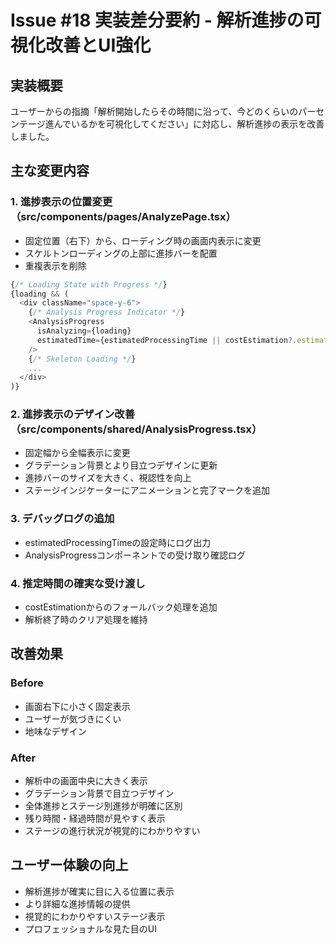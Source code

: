 # Issue #18 実装差分要約 - 解析進捗の可視化改善とUI強化

## 実装概要

ユーザーからの指摘「解析開始したらその時間に沿って、今どのくらいのパーセンテージ進んでいるかを可視化してください」に対応し、解析進捗の表示を改善しました。

## 主な変更内容

### 1. 進捗表示の位置変更（src/components/pages/AnalyzePage.tsx）
- 固定位置（右下）から、ローディング時の画面内表示に変更
- スケルトンローディングの上部に進捗バーを配置
- 重複表示を削除

```typescript
{/* Loading State with Progress */}
{loading && (
  <div className="space-y-6">
    {/* Analysis Progress Indicator */}
    <AnalysisProgress 
      isAnalyzing={loading}
      estimatedTime={estimatedProcessingTime || costEstimation?.estimatedProcessingTime}
    />
    {/* Skeleton Loading */}
    ...
  </div>
)}
```

### 2. 進捗表示のデザイン改善（src/components/shared/AnalysisProgress.tsx）
- 固定幅から全幅表示に変更
- グラデーション背景とより目立つデザインに更新
- 進捗バーのサイズを大きく、視認性を向上
- ステージインジケーターにアニメーションと完了マークを追加

### 3. デバッグログの追加
- estimatedProcessingTimeの設定時にログ出力
- AnalysisProgressコンポーネントでの受け取り確認ログ

### 4. 推定時間の確実な受け渡し
- costEstimationからのフォールバック処理を追加
- 解析終了時のクリア処理を維持

## 改善効果

### Before
- 画面右下に小さく固定表示
- ユーザーが気づきにくい
- 地味なデザイン

### After
- 解析中の画面中央に大きく表示
- グラデーション背景で目立つデザイン
- 全体進捗とステージ別進捗が明確に区別
- 残り時間・経過時間が見やすく表示
- ステージの進行状況が視覚的にわかりやすい

## ユーザー体験の向上
- 解析進捗が確実に目に入る位置に表示
- より詳細な進捗情報の提供
- 視覚的にわかりやすいステージ表示
- プロフェッショナルな見た目のUI